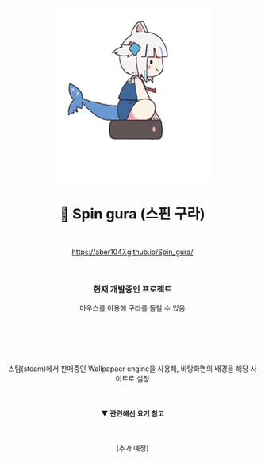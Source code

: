 <div align="center">

</br></br>
  
<img align = "center" src = "source/imgs/gura_none_bg.gif" width = "320px">

# 🦈 Spin gura (스핀 구라)

</br>

https://aber1047.github.io/Spin_gura/

</br>


### 현재 개발중인 프로젝트

마우스를 이용해 구라를 돌릴 수 있음

</br>

#

</br>

스팀(steam)에서 판매중인 Wallpapaer engine을 사용해, 바탕화면의 배경을 해당 사이트로 설정 

</br>

#### ▼ 관련해선 요기 참고

</br>

(추가 예정)

</br>

</div>




